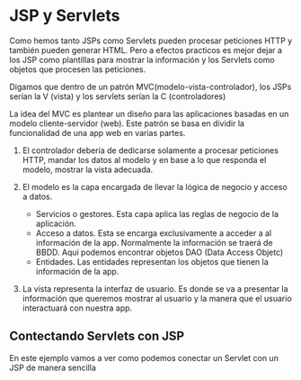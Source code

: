 # JSP y Servlets

Como hemos tanto JSPs como Servlets pueden procesar peticiones HTTP y también pueden generar HTML. Pero a efectos practicos es mejor dejar a los JSP como plantillas para mostrar la información y los Servlets como objetos que procesen las peticiones.

Digamos que dentro de un patrón MVC(modelo-vista-controlador), los JSPs serían la V (vista) y los servlets serían la C (controladores)

La idea del MVC es plantear un diseño para las aplicaciones basadas en un modelo cliente-servidor (web). Este patrón se basa en dividir la funcionalidad de una app web en varias partes.

1. El controlador debería de dedicarse solamente a procesar peticiones HTTP, mandar los datos al modelo y en base a lo que responda el modelo, mostrar la vista adecuada.

2. El modelo es la capa encargada de llevar la lógica de negocio y acceso a datos.

	- Servicios o gestores. Esta capa aplica las reglas de negocio de la aplicación.
	- Acceso a datos. Esta se encarga exclusivamente a acceder a al información de la app. Normalmente la información se traerá de BBDD. Aquí podemos encontrar objetos DAO (Data Access Objetc)
	- Entidades. Las entidades representan los objetos que tienen la información de la app.
	
3. La vista representa la interfaz de usuario. Es donde se va a presentar la información que queremos mostrar al usuario y la manera que el usuario interactuará con nuestra app.

## Contectando Servlets con JSP

En este ejemplo vamos a ver como podemos conectar un Servlet con un JSP de manera sencilla